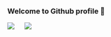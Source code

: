 ### Welcome to Github profile 👋

<img align="left" src="https://github-readme-stats.vercel.app/api?username=mitdralla&show_icons=true&theme=default" style="padding-right:0px !important;"/><img align="left" src="https://github-readme-stats.vercel.app/api/top-langs/?username=mitdralla&layout=compact" style="padding-left:20px !important;" />

<!--
**mitdralla/mitdralla** is a ✨ _special_ ✨ repository because its `README.md` (this file) appears on your GitHub profile.
